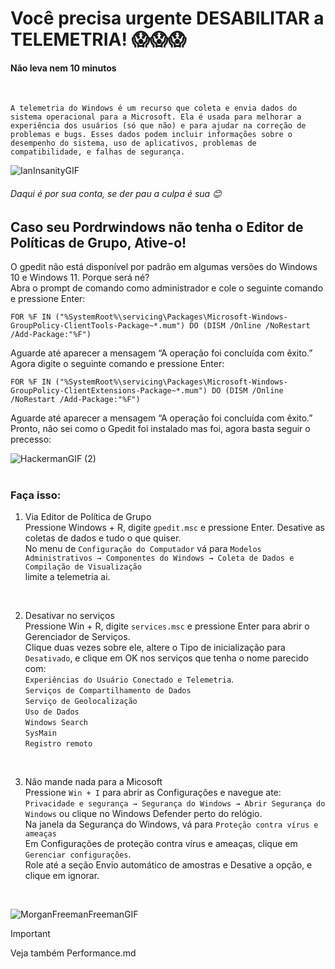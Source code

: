 # Você precisa urgente DESABILITAR a TELEMETRIA! 😱😱😱
#### Não leva nem 10 minutos
<br>

`
A telemetria do Windows é um recurso que coleta e envia dados do sistema operacional para a Microsoft.
Ela é usada para melhorar a experiência dos usuários (só que não) e para ajudar na correção de problemas e bugs.
Esses dados podem incluir informações sobre o desempenho do sistema, uso de aplicativos, problemas de compatibilidade, e falhas de segurança.
`
<br>

![IanInsanityGIF](https://github.com/user-attachments/assets/7dadea2a-65ed-4f95-8ed3-691523cb4bf0)
###### Daqui é por sua conta, se der pau a culpa é sua 😊

## Caso seu Pordrwindows não tenha o Editor de Políticas de Grupo, Ative-o! 

O gpedit não está disponível por padrão em algumas versões do Windows 10 e Windows 11. Porque será né?<br/>
Abra o prompt de comando como administrador e cole o seguinte comando e pressione Enter:
```
FOR %F IN ("%SystemRoot%\servicing\Packages\Microsoft-Windows-GroupPolicy-ClientTools-Package~*.mum") DO (DISM /Online /NoRestart /Add-Package:"%F")
```
   
Aguarde até aparecer a mensagem “A operação foi concluída com êxito.” <br/>
Agora digite o seguinte comando e pressione Enter:
```
FOR %F IN ("%SystemRoot%\servicing\Packages\Microsoft-Windows-GroupPolicy-ClientExtensions-Package~*.mum") DO (DISM /Online /NoRestart /Add-Package:"%F")
```

Aguarde até aparecer a mensagem “A operação foi concluída com êxito.” <br/>
Pronto, não sei como o Gpedit foi instalado mas foi, agora basta seguir o precesso:

![HackermanGIF (2)](https://github.com/user-attachments/assets/d2916355-7459-4b39-85e1-85291710124b)
<br>
<br>

### Faça isso:

1. Via Editor de Política de Grupo <br/>
      Pressione Windows + R, digite `gpedit.msc` e pressione Enter. Desative as coletas de dados e tudo o que quiser. <br/>
      No menu de `Configuração do Computador` vá para `Modelos Administrativos → Componentes do Windows → Coleta de Dados e Compilação de Visualização`<br/>
      limite a telemetria ai.
<br>      

2. Desativar no serviços <br/>
      Pressione Win + R, digite `services.msc` e pressione Enter para abrir o Gerenciador de Serviços.<br/>
      Clique duas vezes sobre ele, altere o Tipo de inicialização para `Desativado`, e clique em OK nos serviços que tenha o nome parecido com:<br/>
      `Experiências do Usuário Conectado e Telemetria`.<br/>
      `Serviços de Compartilhamento de Dados`<br/>
      `Serviço de Geolocalização`<br/>
      `Uso de Dados`<br/>
      `Windows Search`<br/>
      `SysMain`<br>
      `Registro remoto`<br>
<br>

3. Não mande nada para a Micosoft<br/>
      Pressione `Win + I` para abrir as Configurações e navegue ate: <br/>
      `Privacidade e segurança → Segurança do Windows → Abrir Segurança do Windows` ou clique no Windows Defender perto do relógio. <br/>
      Na janela da Segurança do Windows, vá para `Proteção contra vírus e ameaças`<br/>
      Em Configurações de proteção contra vírus e ameaças, clique em `Gerenciar configurações`.<br/>
      Role até a seção Envio automático de amostras e Desative a opção, e clique em ignorar. <br/>
<br/>

![MorganFreemanFreemanGIF](https://github.com/user-attachments/assets/535ffb5a-11e1-4482-99bf-7130a433d983)

> [!IMPORTANT]
> Veja também Performance.md

